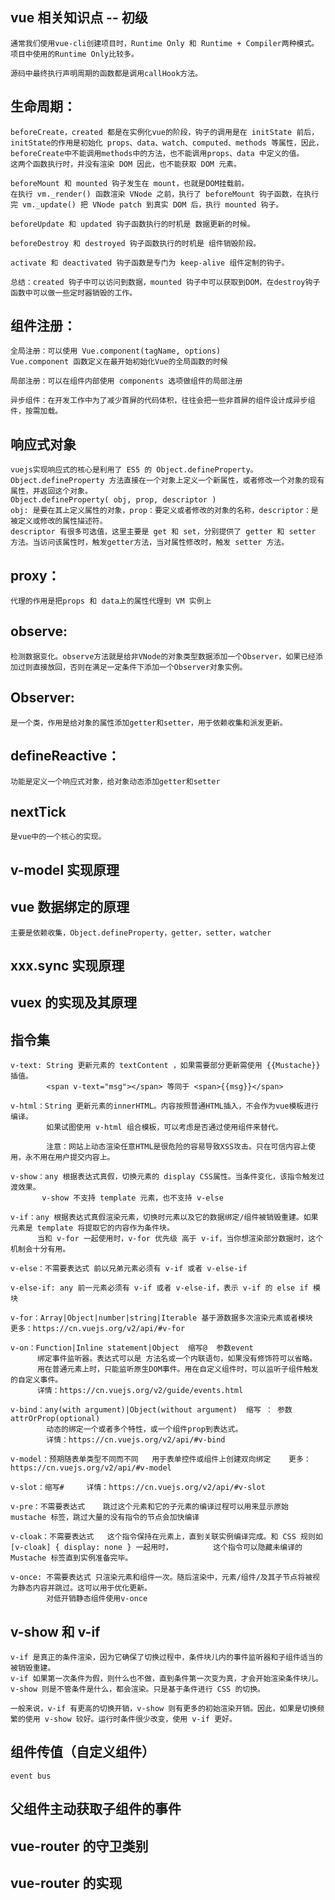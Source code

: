 ## vue 相关知识点 -- 初级

    通常我们使用vue-cli创建项目时，Runtime Only 和 Runtime + Compiler两种模式。
    项目中使用的Runtime Only比较多。

    源码中最终执行声明周期的函数都是调用callHook方法。

## 生命周期：

    beforeCreate，created 都是在实例化vue的阶段，钩子的调用是在 initState 前后，initState的作用是初始化 props、data、watch、computed、methods 等属性，因此，beforeCreate中不能调用methods中的方法，也不能调用props、data 中定义的值。
    这两个函数执行时，并没有渲染 DOM 因此，也不能获取 DOM 元素。

    beforeMount 和 mounted 钩子发生在 mount，也就是DOM挂载前。
    在执行 vm._render() 函数渲染 VNode 之前，执行了 beforeMount 钩子函数，在执行完 vm._update() 把 VNode patch 到真实 DOM 后，执行 mounted 钩子。

    beforeUpdate 和 updated 钩子函数执行的时机是 数据更新的时候。

    beforeDestroy 和 destroyed 钩子函数执行的时机是 组件销毁阶段。

    activate 和 deactivated 钩子函数是专门为 keep-alive 组件定制的钩子。

    总结：created 钩子中可以访问到数据，mounted 钩子中可以获取到DOM，在destroy钩子函数中可以做一些定时器销毁的工作。

## 组件注册：

    全局注册：可以使用 Vue.component(tagName, options)
    Vue.component 函数定义在最开始初始化Vue的全局函数的时候

    局部注册：可以在组件内部使用 components 选项做组件的局部注册

    异步组件：在开发工作中为了减少首屏的代码体积，往往会把一些非首屏的组件设计成异步组件，按需加载。

## 响应式对象

    vuejs实现响应式的核心是利用了 ES5 的 Object.defineProperty。
    Object.defineProperty 方法直接在一个对象上定义一个新属性，或者修改一个对象的现有属性，并返回这个对象。
    Object.defineProperty( obj, prop, descriptor )
    obj: 是要在其上定义属性的对象，prop：要定义或者修改的对象的名称，descriptor：是被定义或修改的属性描述符。
    descriptor 有很多可选值，这里主要是 get 和 set，分别提供了 getter 和 setter 方法。当访问该属性时，触发getter方法，当对属性修改时，触发 setter 方法。

## proxy：

    代理的作用是把props 和 data上的属性代理到 VM 实例上

## observe:

    检测数据变化。observe方法就是给非VNode的对象类型数据添加一个Observer，如果已经添加过则直接放回，否则在满足一定条件下添加一个Observer对象实例。

## Observer:

    是一个类，作用是给对象的属性添加getter和setter，用于依赖收集和派发更新。

## defineReactive：

    功能是定义一个响应式对象，给对象动态添加getter和setter

## nextTick

    是vue中的一个核心的实现。

## v-model 实现原理

## vue 数据绑定的原理

    主要是依赖收集，Object.defineProperty，getter，setter，watcher

## xxx.sync 实现原理

## vuex 的实现及其原理

## 指令集

    v-text: String 更新元素的 textContent ，如果需要部分更新需使用 {{Mustache}}插值。
            <span v-text="msg"></span> 等同于 <span>{{msg}}</span>

    v-html：String 更新元素的innerHTML。内容按照普通HTML插入，不会作为vue模板进行编译。
            如果试图使用 v-html 组合模板，可以考虑是否通过使用组件来替代。

            注意：网站上动态渲染任意HTML是很危险的容易导致XSS攻击。只在可信内容上使用，永不用在用户提交内容上。

    v-show：any 根据表达式真假，切换元素的 display CSS属性。当条件变化，该指令触发过渡效果。
           v-show 不支持 template 元素，也不支持 v-else

    v-if：any 根据表达式真假渲染元素，切换时元素以及它的数据绑定/组件被销毁重建。如果元素是 template 将提取它的内容作为条件块。
          当和 v-for 一起使用时，v-for 优先级 高于 v-if，当你想渲染部分数据时，这个机制会十分有用。

    v-else：不需要表达式 前以兄弟元素必须有 v-if 或者 v-else-if

    v-else-if: any 前一元素必须有 v-if 或者 v-else-if，表示 v-if 的 else if 模块

    v-for：Array|Object|number|string|Iterable 基于源数据多次渲染元素或者模块   更多：https://cn.vuejs.org/v2/api/#v-for

    v-on：Function|Inline statement|Object  缩写@  参数event
          绑定事件监听器。表达式可以是 方法名或一个内联语句，如果没有修饰符可以省略。
          用在普通元素上时，只能监听原生DOM事件。用在自定义组件时，可以监听子组件触发的自定义事件。
          详情：https://cn.vuejs.org/v2/guide/events.html 

    v-bind：any(with argument)|Object(without argument)  缩写 ： 参数attrOrProp(optional)
            动态的绑定一个或者多个特性，或一个组件prop到表达式。
            详情：https://cn.vuejs.org/v2/api/#v-bind

    v-model：预期随表单类型不同而不同   用于表单控件或组件上创建双向绑定    更多：https://cn.vuejs.org/v2/api/#v-model

    v-slot：缩写#     详情：https://cn.vuejs.org/v2/api/#v-slot

    v-pre：不需要表达式    跳过这个元素和它的子元素的编译过程可以用来显示原始 mustache 标签，跳过大量的没有指令的节点会加快编译

    v-cloak：不需要表达式   这个指令保持在元素上，直到关联实例编译完成。和 CSS 规则如 [v-cloak] { display: none } 一起用时，         这个指令可以隐藏未编译的 Mustache 标签直到实例准备完毕。

    v-once: 不需要表达式 只渲染元素和组件一次。随后渲染中，元素/组件/及其子节点将被视为静态内容并跳过。这可以用于优化更新。
            对低开销静态组件使用v-once

## v-show 和 v-if

    v-if 是真正的条件渲染，因为它确保了切换过程中，条件块儿内的事件监听器和子组件适当的被销毁重建。
    v-if 如果第一次条件为假，则什么也不做，直到条件第一次变为真，才会开始渲染条件块儿。
    v-show 则是不管条件是什么，都会渲染。只是基于条件进行 CSS 的切换。

    一般来说，v-if 有更高的切换开销，v-show 则有更多的初始渲染开销。因此，如果是切换频繁的使用 v-show 较好。运行时条件很少改变，使用 v-if 更好。

## 组件传值（自定义组件）

    event bus

## 父组件主动获取子组件的事件

## vue-router 的守卫类别

## vue-router 的实现
